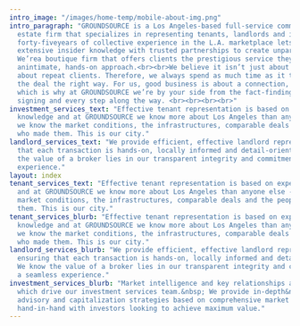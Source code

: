 ```yaml
---
intro_image: "/images/home-temp/mobile-about-img.png"
intro_paragraph: "GROUNDSOURCE is a Los Angeles-based full-service commercial real
  estate firm that specializes in representing tenants, landlords and investors. Our
  forty-fiveyears of collective experience in the L.A. marketplace lets us combine
  extensive insider knowledge with trusted partnerships to create unparalleled value.
  We’rea boutique firm that offers clients the prestigious service they deserve with
  anintimate, hands-on approach.<br><br>We believe it isn’t just about satisfied clients,it’s
  about repeat clients. Therefore, we always spend as much time as it takes toclose
  the deal the right way. For us, good business is about a connection, not acommission
  which is why at GROUNDSOURCE we’re by your side from the fact-findingto the lease
  signing and every step along the way. <br><br><br><br>"
investment_services_text: "Effective tenant representation is based on experience and
  knowledge and at GROUNDSOURCE we know more about Los Angeles than anyone else --
  we know the market conditions, the infrastructures, comparable deals and the people
  who made them. This is our city."
landlord_services_text: "We provide efficient, effective landlord representation, ensuring
  that each transaction is hands-on, locally informed and detail-oriented. We know
  the value of a broker lies in our transparent integrity and commitment to a seamless
  experience."
layout: index
tenant_services_text: "Effective tenant representation is based on experience and knowledge
  and at GROUNDSOURCE we know more about Los Angeles than anyone else -- we know the
  market conditions, the infrastructures, comparable deals and the people who made
  them. This is our city."
tenant_services_blurb: "Effective tenant representation is based on experience and
  knowledge and at GROUNDSOURCE we know more about Los Angeles than anyone else --
  we know the market conditions, the infrastructures, comparable deals and the people
  who made them. This is our city."
landlord_services_blurb: "We provide efficient, effective landlord representation,
  ensuring that each transaction is hands-on, locally informed and detail-oriented.
  We know the value of a broker lies in our transparent integrity and commitment to
  a seamless experience."
investment_services_blurb: "Market intelligence and key relationships are the catalysts
  which drive our investment services team.&nbsp; We provide in-depth&nbsp;&nbsp;investment
  advisory and capitalization strategies based on comprehensive market insight, working
  hand-in-hand with investors looking to achieve maximum value."
---
```



